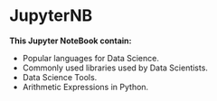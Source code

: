 # JupyterNB
**This Jupyter NoteBook contain:**
* Popular languages for Data Science.
* Commonly used libraries used by Data Scientists.
* Data Science Tools.
* Arithmetic Expressions in Python.
